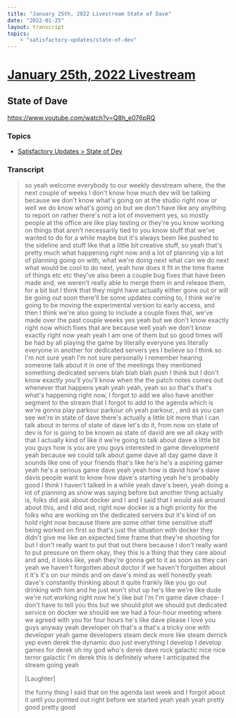 ```yaml
---
title: "January 25th, 2022 Livestream State of Dave"
date: "2022-01-25"
layout: transcript
topics:
    - "satisfactory-updates/state-of-dev"
---
```

# [January 25th, 2022 Livestream](../2022-01-25.md)
## State of Dave
https://www.youtube.com/watch?v=Q8h_e076pRQ

### Topics
* [Satisfactory Updates > State of Dev](../topics/satisfactory-updates/state-of-dev.md)

### Transcript

> so yeah welcome everybody to our weekly devstream where, the the next couple of weeks I don't know how much dev will be talking because we don't know what's going on at the studio right now or well we do know what's going on but we don't have like any anything to report on rather there's not a lot of movement yes, so mostly people at the office are like play testing or they're you know working on things that aren't necessarily tied to you know stuff that we've wanted to do for a while maybe but it's always been like pushed to the sideline and stuff like that a little bit creative stuff, so yeah that's pretty much what happening right now and a lot of planning vip a lot of planning going on with, what we're doing next what can we do next what would be cool to do next, yeah how does it fit in the time frame of things etc etc they've also been a couple bug fixes that have been made and, we weren't really able to merge them in and release them, for a bit but I think that they might have actually either gone out or will be going out soon there'll be some updates coming to, I think we're going to be moving the experimental version to early access, and then I think we're also going to include a couple fixes that, we've made over the past couple weeks yes yeah but we don't know exactly right now which fixes that are because well yeah we don't know exactly right now yeah yeah I am one of them but so good times will be had by all playing the game by literally everyone yes literally everyone in another for dedicated servers yes I believe so I think so I'm not sure yeah I'm not sure personally I remember hearing someone talk about it in one of the meetings they mentioned something dedicated servers blah blah blah push I think but I don't know exactly you'll you'll know when the the patch notes comes out whenever that happens yeah yeah yeah, yeah so so that's that's what's happening right now, I forgot to add we also have another segment to the stream that I forgot to add to the agenda which is we're gonna play parkour parkour oh yeah parkour, , and as you can see we're in state of dave there's actually a little bit more that I can talk about in terms of state of dave let's do it, from now on state of dev is for is going to be known as state of david are we all okay with that I actually kind of like it we're going to talk about dave a little bit you guys how is you are you guys interested in game development yeah because we could talk about game dave all day game dave it sounds like one of your friends that's like he's he's a aspiring gamer yeah he's a serious game dave yeah yeah how is david how's dave davis people want to know how dave's starting yeah he's probably good I think I haven't talked in a while yeah dave's been, yeah doing a lot of planning as snow was saying before but another thing actually is, folks did ask about docker and I and I said that I would ask around about this, and I did and, right now docker is a high priority for the folks who are working on the dedicated servers but it's kind of on hold right now because there are some other time sensitive stuff being worked on first so that's just the situation with docker they didn't give me like an expected time frame that they're shooting for but I don't really want to put that out there because I don't really want to put pressure on them okay, they this is a thing that they care about and and, it looks like, yeah they're gonna get to it as soon as they can yeah we haven't forgotten about doctor if we haven't forgotten about it it's it's on our minds and on dave's mind as well honestly yeah dave's constantly thinking about it quite frankly like you go out drinking with him and he just won't shut up he's like we're like dude we're not working right now he's like but I'm I'm game dave chase- I don't have to tell you this but we should plot we should put dedicated service on docker we should we we had a four-hour meeting where we agreed with you for four hours he's like dave please I love you guys anyway yeah developer oh that's a that's a tricky one with developer yeah game developers steam deck more like steam derrick yep even derek the dynamic duo just everything I develop I develop games for derek oh my god who's derek dave rock galactic nice nice terror galactic I'm derek this is definitely where I anticipated the stream going yeah
>
> [Laughter]
>
> the funny thing I said that on the agenda last week and I forgot about it until you pointed out right before we started yeah yeah yeah pretty good pretty good
